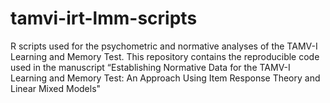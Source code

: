# tamvi-irt-lmm-scripts
R scripts used for the psychometric and normative analyses of the TAMV-I Learning and Memory Test. This repository contains the reproducible code used in the manuscript “Establishing Normative Data for the TAMV-I Learning and Memory Test: An Approach Using Item Response Theory and Linear Mixed Models"
